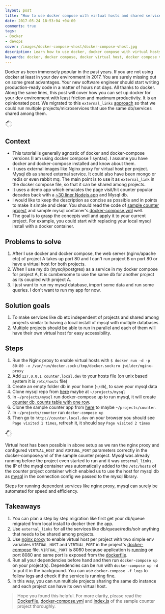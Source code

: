 ```yaml
---
layout: post
title: "How to use docker compose with virtual hosts and shared services (like db) for dev environment"
date: 2017-05-24 18:53:04 +04:00
comments: true
tags:
- Docker
- devops
cover: /images/docker-compose-vhost/docker-compose-vhost.jpg
description: Learn how to use docker, docker compose with virtual hosts and shared services like a database on your dev enviroment easily.
keywords: docker, docker compose, docker virtual host, docker compose virtual host
---
```


Docker as been immensely popular in the past years. If you are not using docker at least in your dev environment in 2017. You are surely missing out on some great advantages. Your new software engineer should start writing production-ready code in a matter of hours not days. All thanks to docker.  Along the same lines, this post will cover how you can set up docker for your dev environment with least friction and maximum productivity. It is an opinionated post. We migrated to this `external_links` [approach](https://docs.docker.com/compose/compose-file/#externallinks) so that we could run multiple projects/microservices that use the same db/services shared among them.

<img class="center" src="/images/generic/loading.gif" data-echo="/images/docker-compose-vhost/docker-compose-vhost.jpg" title="Docker compose with vhost and shared services" alt="Docker compose with vhost and shared services">

<!-- more -->

##  Context

* This tutorial is generally agnostic of docker and docker-compose versions (I am using docker compose 1 syntax). I assume you have docker and docker-compose installed and know about them.
* It uses external images like Nginx proxy for virtual host per project. Mysql db as shared external service. It could also have been mongo or redis or even rabbit mq. The main point is to use it as `external_link` in the docker compose file, so that it can be shared among projects.
* It uses a demo app which emulates the page visit/hit counter popular decades back with a [~30 liner Nodejs app](https://github.com/geshan/counter/blob/master/index.js) and Mysql db.
* I would like to keep the description as concise as possible and in points to make it simple and clear. You should read the code of [sample counter project](https://github.com/geshan/counter) and sample mysql container's [docker-compose.yml](https://github.com/geshan/sample-mysql/blob/master/docker-compose.yml) well.
* The goal is to grasp the concepts well and apply it to your current project. For example, you could start with replacing your local mysql install with a docker container.

## Problems to solve

1. After I use docker and docker compose, the web server (nginx/apache etc) of project A takes up port 80 and I can't run project B on port 80 or have a virtual host for both projects.
1. When I use my db (mysql/postgres) as a service in my docker compose for project A, It is cumbersome to use the same db for another project as its coupled with project A.
1. I just want to run my mysql database, import some data and run some queries. I don't want to run my app for now.

## Solution goals

1. To make services like db etc independent of projects and shared among projects similar to having a local install of mysql with multiple databases.
1. Multiple projects should be able to run in parallel and each of them will have their own virtual host for easy accessibility.

## Steps
 
1. Run the Nginx proxy to enable virtual hosts with `$ docker run -d -p 80:80 -v /var/run/docker.sock:/tmp/docker.sock:ro jwilder/nginx-proxy`
1. Add `127.0.0.1 counter.local.dev` to your hosts file (on unix based system it is `/etc/hosts` file)
1. Create an empty folder db in your home (`~/db`), to save your mysql data
1. Clone mysql repo from [here](https://github.com/geshan/sample-mysql) maybe at `~/projects/mysql`
1. In `~/projects/mysql` run docker-compose up to run mysql, it will create [counter db, counts table with one row](https://github.com/geshan/sample-mysql/blob/master/init-dump/counter.sql).
1. Clone the sample counter app from [here](https://github.com/geshan/counter) to maybe `~/projects/counter`.
1. In `~/projects/counter` run `docker-compose up`
1. Then go to `http://counter.local.dev` on your browser you should see `Page visited 1 times`, refresh it, it should say `Page visited 2 times`

<img class="center" src="/images/generic/loading.gif" data-echo="/images/docker-compose-vhost/page-visited.png" title="All working you should see this" alt="All working you should see this">

Virtual host has been possible in above setup as we ran the nginx proxy and configured `VIRTUAL_HOST` and `VIRTUAL_PORT` parameters correctly in the docker-compose.yml of the sample counter project. Mysql was already running before the project even started to run and it was `external_links`, the IP of the mysql container was automatically added to the `/etc/hosts` of the counter project container which enabled us to use the host for mysql db as [mysql](https://github.com/geshan/counter/blob/master/index.js#L4) in the connection config we passed to the mysql library.

Steps for running dependent services like nginx proxy, mysql can surely be automated for speed and efficiency.

## Takeaways

1. You can plan a step by step migration like first get your db/queue migrated from local install to docker then the app.
1. Use `external_links` for all the services like db/queue/redis/solr anything that needs to be shared among projects.
1. Use [nginx proxy](https://github.com/jwilder/nginx-proxy) to enable virtual host per project with two simple env variables `VIRTUAL_HOST` and `VIRTUAL_PORT` in the project's [docker-compose](https://github.com/geshan/counter/blob/master/docker-compose.yml#L8-L9) file. `VIRTUAL_PORT` is 8080 because application is [running](https://github.com/geshan/counter/blob/master/index.js#L27) on port 8080 and same port is exposed from the [dockerfile](https://github.com/geshan/counter/blob/master/Dockerfile#L10).
1. Run all your dependencies before hand and then run `docker-compose up` on your project(s). Dependencies can be run with `docker-compose up -d` to put it in the background. You can use `docker-compose -f logs` to follow logs and check if the service is running fine.
1. In this way, you can run multiple projects sharing the same db instance and each project can have its own virtual host.

> Hope you found this helpful. For more clarity, please read the [Dockerfile](https://github.com/geshan/counter/blob/master/Dockerfile), [docker-compose.yml](https://github.com/geshan/counter/blob/master/docker-compose.yml) and [index.js](https://github.com/geshan/counter/blob/master/index.js) of the sample counter project thoroughly.
